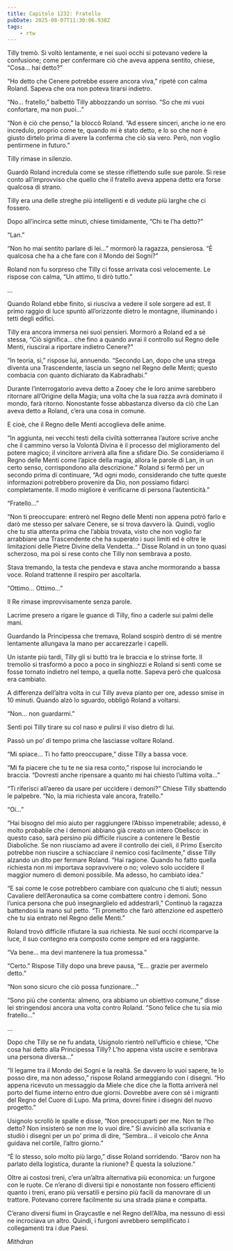 ```yaml
---
title: Capitolo 1232: Fratello
pubDate: 2025-08-07T11:30:06.938Z
tags:
    - rtw
---
```



Tilly tremò. Si voltò lentamente, e nei suoi occhi si potevano vedere la confusione; come per confermare ciò che aveva appena sentito, chiese, “Cosa… hai detto?”


“Ho detto che Cenere potrebbe essere ancora viva,” ripeté con calma Roland. Sapeva che ora non poteva tirarsi indietro.


“No… fratello,” balbettò Tilly abbozzando un sorriso. “So che mi vuoi confortare, ma non puoi…”


“Non è ciò che penso,” la bloccò Roland. “Ad essere sinceri, anche io ne ero incredulo, proprio come te, quando mi è stato detto, e lo so che non è giusto dirtelo prima di avere la conferma che ciò sia vero. Però, non voglio pentirmene in futuro.”


Tilly rimase in silenzio.


Guardò Roland incredula come se stesse riflettendo sulle sue parole. Si rese conto all’improvviso che quello che il fratello aveva appena detto era forse qualcosa di strano.


Tilly era una delle streghe più intelligenti e di vedute più larghe che ci fossero.


Dopo all’incirca sette minuti, chiese timidamente, “Chi te l’ha detto?”


“Lan.”


“Non ho mai sentito parlare di lei…” mormorò la ragazza, pensierosa. “È qualcosa che ha a che fare con il Mondo dei Sogni?”


Roland non fu sorpreso che Tilly ci fosse arrivata così velocemente. Le rispose con calma, “Un attimo, ti dirò tutto.”


…


Quando Roland ebbe finito, si riusciva a vedere il sole sorgere ad est. Il primo raggio di luce spuntò all’orizzonte dietro le montagne, illuminando i tetti degli edifici.


Tilly era ancora immersa nei suoi pensieri. Mormorò a Roland ed a sé stessa, “Ciò significa… che fino a quando avrai il controllo sul Regno delle Menti, riuscirai a riportare indietro Cenere?”


“In teoria, sì,” rispose lui, annuendo. “Secondo Lan, dopo che una strega diventa una Trascendente, lascia un segno nel Regno delle Menti; questo combacia con quanto dichiarato da Kabradhabi.”


Durante l’interrogatorio aveva detto a Zooey che le loro anime sarebbero ritornare all’Origine della Magia; una volta che la sua razza avrà dominato il mondo, farà ritorno. Nonostante fosse abbastanza diverso da ciò che Lan aveva detto a Roland, c’era una cosa in comune.


E cioè, che il Regno delle Menti accoglieva delle anime.


“In aggiunta, nei vecchi testi della civiltà sotterranea l’autore scrive anche che il cammino verso la Volontà Divina è il processo del miglioramento del potere magico; il vincitore arriverà alla fine a sfidare Dio. Se consideriamo il Regno delle Menti come l’apice della magia, allora le parole di Lan, in un certo senso, corrispondono alla descrizione.” Roland si fermò per un secondo prima di continuare, “Ad ogni modo, considerando che tutte queste informazioni potrebbero provenire da Dio, non possiamo fidarci completamente. Il modo migliore è verificarne di persona l’autenticità.”


“Fratello…”


“Non ti preoccupare: entrerò nel Regno delle Menti non appena potrò farlo e darò me stesso per salvare Cenere, se si trova davvero là. Quindi, voglio che tu stia attenta prima che l’abbia trovata, visto che non voglio far arrabbiare una Trascendente che ha superato i suoi limiti ed è oltre le limitazioni delle Pietre Divine della Vendetta…” Disse Roland in un tono quasi scherzoso, ma poi si rese conto che Tilly non sembrava a posto.


Stava tremando, la testa che pendeva e stava anche mormorando a bassa voce. Roland trattenne il respiro per ascoltarla.


“Ottimo… Ottimo…”


Il Re rimase improvvisamente senza parole.


Lacrime presero a rigare le guance di Tilly, fino a caderle sui palmi delle mani.


Guardando la Principessa che tremava, Roland sospirò dentro di sé mentre lentamente allungava la mano per accarezzarle i capelli.


Un istante più tardi, Tilly gli si buttò tra le braccia e lo strinse forte. Il tremolio si trasformò a poco a poco in singhiozzi e Roland si sentì come se fosse tornato indietro nel tempo, a quella notte. Sapeva però che qualcosa era cambiato.


A differenza dell’altra volta in cui Tilly aveva pianto per ore, adesso smise in 10 minuti. Quando alzò lo sguardo, obbligò Roland a voltarsi.


“Non… non guardarmi.”


Sentì poi Tilly tirare su col naso e pulirsi il viso dietro di lui.


Passò un po’ di tempo prima che lasciasse voltare Roland.


“Mi spiace… Ti ho fatto preoccupare,” disse Tilly a bassa voce.


“Mi fa piacere che tu te ne sia resa conto,” rispose lui incrociando le braccia. “Dovresti anche ripensare a quanto mi hai chiesto l’ultima volta…”


“Ti riferisci all’aereo da usare per uccidere i demoni?” Chiese Tilly sbattendo le palpebre. “No, la mia richiesta vale ancora, fratello.”


“Oi…”


“Hai bisogno del mio aiuto per raggiungere l’Abisso impenetrabile; adesso, è molto probabile che i demoni abbiano già creato un intero Obelisco: in questo caso, sarà persino più difficile riuscire a contenere le Bestie Diaboliche. Se non riusciamo ad avere il controllo dei cieli, il Primo Esercito potrebbe non riuscire a schiacciare il nemico così facilmente,” disse Tilly alzando un dito per fermare Roland. “Hai ragione. Quando ho fatto quella richiesta non mi importava sopravvivere o no; volevo solo uccidere il maggior numero di demoni possibile. Ma adesso, ho cambiato idea.”


“E sai come le cose potrebbero cambiare con qualcuno che ti aiuti; nessun Cavaliere dell’Aeronautica sa come combattere contro i demoni. Sono l’unica persona che può insegnarglielo ed addestrarli,” Continuò la ragazza battendosi la mano sul petto. “Ti prometto che farò attenzione ed aspetterò che tu sia entrato nel Regno delle Menti.”


Roland trovò difficile rifiutare la sua richiesta. Ne suoi occhi ricomparve la luce, il suo contegno era composto come sempre ed era raggiante.


“Va bene… ma devi mantenere la tua promessa.”


“Certo.” Rispose Tilly dopo una breve pausa, “E… grazie per avermelo detto.”


“Non sono sicuro che ciò possa funzionare…”


“Sono più che contenta: almeno, ora abbiamo un obiettivo comune,” disse lei stringendosi ancora una volta contro Roland. “Sono felice che tu sia mio fratello…”


…


Dopo che Tilly se ne fu andata, Usignolo rientrò nell’ufficio e chiese, “Che cosa hai detto alla Principessa Tilly? L’ho appena vista uscire e sembrava una persona diversa…”


“Il legame tra il Mondo dei Sogni e la realtà. Se davvero lo vuoi sapere, te lo posso dire, ma non adesso,” rispose Roland armeggiando con i disegni. “Ho appena ricevuto un messaggio da Miele che dice che la flotta arriverà nel porto del fiume interno entro due giorni. Dovrebbe avere con sé i migranti del Regno del Cuore di Lupo. Ma prima, dovrei finire i disegni del nuovo progetto.”


Usignolo scrollò le spalle e disse, “Non preoccuparti per me. Non te l’ho detto? Non insisterò se non me lo vuoi dire.” Si avvicinò alla scrivania e studiò i disegni per un po’ prima di dire, “Sembra… il veicolo che Anna guidava nel cortile, l’altro giorno.”


“È lo stesso, solo molto più largo,” disse Roland sorridendo. “Barov non ha parlato della logistica, durante la riunione? È questa la soluzione.”


Oltre ai costosi treni, c’era un’altra alternativa più economica: un furgone con le ruote. Ce n’erano di diversi tipi e nonostante non fossero efficienti quanto i treni, erano più versatili e persino più facili da manovrare di un trattore. Potevano correre facilmente su una strada piana e compatta.


C’erano diversi fiumi in Graycastle e nel Regno dell’Alba, ma nessuno di essi ne incrociava un altro. Quindi, i furgoni avrebbero semplificato i collegamenti tra i due Paesi.






<em>Mithdran </em>
























                                


                                



